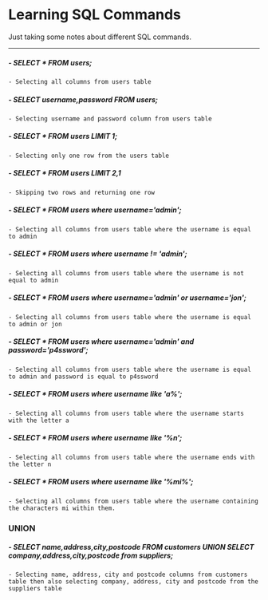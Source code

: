 # Learning SQL Commands

Just taking some notes about different SQL commands.

---------------------------------------------

##### - SELECT * FROM users;
	- Selecting all columns from users table

##### - SELECT username,password FROM users;
	- Selecting username and password column from users table

##### - SELECT * FROM users LIMIT 1;
	- Selecting only one row from the users table

##### - SELECT * FROM users LIMIT 2,1
	- Skipping two rows and returning one row

##### - SELECT * FROM users where username='admin';
	- Selecting all columns from users table where the username is equal to admin

##### - SELECT * FROM users where username != 'admin';
	- Selecting all columns from users table where the username is not equal to admin

##### - SELECT * FROM users where username='admin' or username='jon';
	- Selecting all columns from users table where the username is equal to admin or jon

##### - SELECT * FROM users where username='admin' and password='p4ssword';
	- Selecting all columns from users table where the username is equal to admin and password is equal to p4ssword

##### - SELECT * FROM users where username like 'a%';
	- Selecting all columns from users table where the username starts with the letter a

##### - SELECT * FROM users where username like '%n';
	- Selecting all columns from users table where the username ends with the letter n

##### - SELECT * FROM users where username like '%mi%';
	- Selecting all columns from users table where the username containing the characters mi within them.


### UNION

##### - SELECT name,address,city,postcode FROM customers UNION SELECT company,address,city,postcode from suppliers;
	- Selecting name, address, city and postcode columns from customers table then also selecting company, address, city and postcode from the suppliers table

